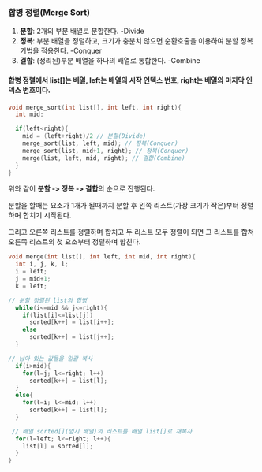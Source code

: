### 합병 정렬(Merge Sort)
1. **분할**: 2개의 부분 배열로 분할한다. -Divide
2. **정복**: 부분 배열을 정렬하고, 크기가 충분치 않으면 순환호출을 이용하여 분할 정복 기법을 적용한다. -Conquer
3. **결합**: (정리된)부분 배열을 하나의 배열로 통합한다. -Combine

#### 합병 정렬에서 list[]는 배열, left는 배열의 시작 인덱스 번호, right는 배열의 마지막 인덱스 번호이다.
```c
void merge_sort(int list[], int left, int right){
  int mid;

  if(left<right){
    mid = (left+right)/2 // 분할(Divide)
    merge_sort(list, left, mid); // 정복(Conquer)
    merge_sort(list, mid+1, right); // 정복(Conquer)
    merge(list, left, mid, right); // 결합(Combine)
  }
}    
```
위와 같이 **분할 -> 정복 -> 결합**의 순으로 진행된다.

분할을 할때는 요소가 1개가 될때까지 분할 후 왼쪽 리스트(가장 크기가 작은)부터 정렬하며 합치기 시작된다.

그리고 오른쪽 리스트를 정렬하며 합치고 두 리스트 모두 정렬이 되면 그 리스트를 합쳐 오른쪽 리스트의 첫 요소부터 정렬하며 합친다.

```c
void merge(int list[], int left, int mid, int right){
  int i, j, k, l;
  i = left;
  j = mid+1;
  k = left;

// 분할 정렬된 list의 합병
  while(i<=mid && j<=right){
    if(list[i]<=list[j])
      sorted[k++] = list[i++];
    else
      sorted[k++] = list[j++];
  }

// 남아 있는 값들을 일괄 복사
  if(i>mid){
    for(l=j; l<=right; l++)
      sorted[k++] = list[l];
  }
  else{
    for(l=i; l<=mid; l++)
      sorted[k++] = list[l];
  }

 // 배열 sorted[](임시 배열)의 리스트를 배열 list[]로 재복사
  for(l=left; l<=right; l++){
    list[l] = sorted[l];
  }
}
```
